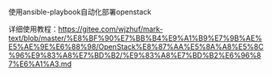 使用ansible-playbook自动化部署openstack

详细使用教程：https://gitee.com/wjzhuf/mark-text/blob/master/%E8%BF%90%E7%BB%B4%E9%A1%B9%E7%9B%AE%E5%AE%9E%E6%88%98/OpenStack%E8%87%AA%E5%8A%A8%E5%8C%96%E9%83%A8%E7%BD%B2/%E9%83%A8%E7%BD%B2%E6%96%87%E6%A1%A3.md
